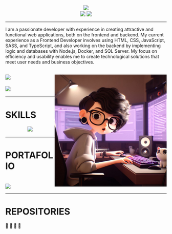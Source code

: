 <p align="center">
  <a align="center" href="https://github.com/DenverCoder1/readme-typing-svg"><img src="https://readme-typing-svg.herokuapp.com?&font=Montserrat&color=fffc00&size=25&lines=Hi👋+I'm+Daniela+Porras+and;I´m+a+Software+Developer💾"/></a>
    <br/>
  <a href="https://www.linkedin.com/in/porras-daniela/" target="_blank"><img src="https://img.shields.io/badge/-LinkedIn-%230077B5?style=for-the-badge&logo=linkedin&logoColor=white" target="_blank"></a> 
  <a href = "mailto:demporras@gmail.com"><img src="https://img.shields.io/badge/-Gmail-%23333?style=for-the-badge&logo=gmail&logoColor=white" target="_blank"></a>
  <hr>
</p>
<div align="left" >
  <p >
 I am a passionate developer with experience in creating attractive
 and functional web applications, both on the frontend and backend.
 My current experience as a Frontend Developer involves using HTML,
 CSS, JavaScript, SASS, and TypeScript, and also working on the
 backend by implementing logic and databases with Node.js, Docker,
 and SQL Server. My focus on efficiency and usability enables me
 to create technological solutions that meet user needs and business
 objectives.
  </p>
</div>
<br/>
<img align="right" alt="dani-avatar" Width="350"; src="https://github.com/dnlaMrno/dnlaMrno/blob/main/dani.jpg">
<div>
<img height="200em" src="https://github-readme-stats.vercel.app/api?username=dnlaMrno&show_icons=true&theme=onedark&include_all_commits=true&count_private=true"/>
<br/>
<br/>
<img height="200em" src="https://github-readme-stats.vercel.app/api/top-langs/?username=dnlaMrno&layout=compact&langs_count=7&theme=onedark"/>
</div>
<hr>
 <h1 align="left">SKILLS</h1>
 <p align="center">
  <a href="https://skillicons.dev">
    <img src="https://skillicons.dev/icons?i=html,css,javascript,react,sass,nodejs,typescript,cs,docker,ps,ai,aws" />
  </a>
</p>
<hr>
<h1 align="left">PORTAFOLIO</h1>
<a href="https://github.com/dnlaMrno/Portafolio-DP">
  <br/>
  <img align="center" src="https://github-readme-stats.anuraghazra1.vercel.app/api/pin/?username=dnlaMrno&repo=Portafolio-DP&theme=onedark" />
</a>
<hr>
<h1 align="left">REPOSITORIES</h1>
🔽      🔽      🔽       🔽 
